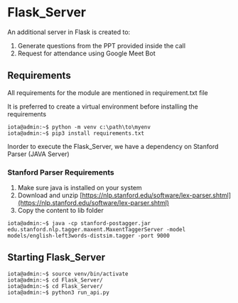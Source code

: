 # Flask_Server

An additional server in Flask is created to:
1. Generate questions from the PPT provided inside the call
2. Request for attendance using Google Meet Bot

## Requirements

All requirements for the module are mentioned in requirement.txt file

It is preferred to create a virtual environment before installing the requirements

```console
iota@admin:~$ python -m venv c:\path\to\myenv
iota@admin:~$ pip3 install requirements.txt
```
Inorder to execute the Flask_Server, we have a dependency on Stanford Parser (JAVA Server)

### Stanford Parser Requirements

1. Make sure java is installed on your system
2. Download and unzip [https://nlp.stanford.edu/software/lex-parser.shtml](https://nlp.stanford.edu/software/lex-parser.shtml)
3. Copy the content to lib folder

```console
iota@admin:~$ java -cp stanford-postagger.jar edu.stanford.nlp.tagger.maxent.MaxentTaggerServer -model models/english-left3words-distsim.tagger -port 9000
```

## Starting Flask_Server

```console
iota@admin:~$ source venv/bin/activate
iota@admin:~$ cd Flask_Server/
iota@admin:~$ cd Flask_Server/
iota@admin:~$ python3 run_api.py 
```